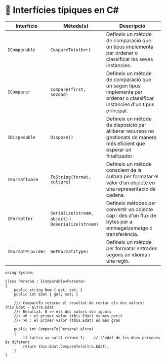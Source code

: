 # 📌 Interfícies típiques en C#

| **Interfície**    | **Mètode(s)** | **Descripció** |
|------------------|--------------|---------------|
| `IComparable`   | `CompareTo(other)` | Defineix un mètode de comparació que un tipus implementa per ordenar o classificar les seves instàncies. |
| `IComparer`     | `Compare(first, second)` | Defineix un mètode de comparació que un segon tipus implementa per ordenar o classificar instàncies d'un tipus principal. |
| `IDisposable`   | `Dispose()` | Defineix un mètode de disposició per alliberar recursos no gestionats de manera més eficient que esperar un finalitzador. |
| `IFormattable`  | `ToString(format, culture)` | Defineix un mètode conscient de la cultura per formatar el valor d’un objecte en una representació de cadena. |
| `IFormatter`    | `Serialize(stream, object)` i `Deserialize(stream)` | Defineix mètodes per convertir un objecte cap i des d'un flux de bytes per a emmagatzematge o transferència. |
| `IFormatProvider` | `GetFormat(type)` | Defineix un mètode per formatar entrades segons un idioma i una regió. |

```CSharp
using System;

class Persona : IComparable<Persona>
{
    public string Nom { get; set; }
    public int Edat { get; set; }

    /// CompareTo retorna el resultat de restar els dos valors: this.Edat - altra.Edat
    /// Resultat: 0 => els dos valors són iguals
    /// <0 : el primer valor (this.Edat) és més petit
    /// >0 : el primer valor (this.Edat) és més gran 
    
    public int CompareTo(Persona? altra)    
    {
        if (altra == null) return 1;    // l'edat de les dues persones és diferent
        return this.Edat.CompareTo(altra.Edat);
    }
}
```